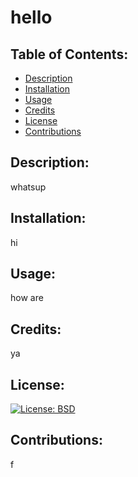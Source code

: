 # hello
## Table of Contents:
- [Description](#description)
- [Installation](#installation)
- [Usage](#usage)
- [Credits](#credits)
- [License](#license)
- [Contributions](#contributions)


## Description:
whatsup

## Installation: 
hi

## Usage:
how are

## Credits:
ya

## License:
[![License: BSD](https://img.shields.io/badge/license-BSD-yellow)](https://opensource.org/license/BSD)

## Contributions:
f 
